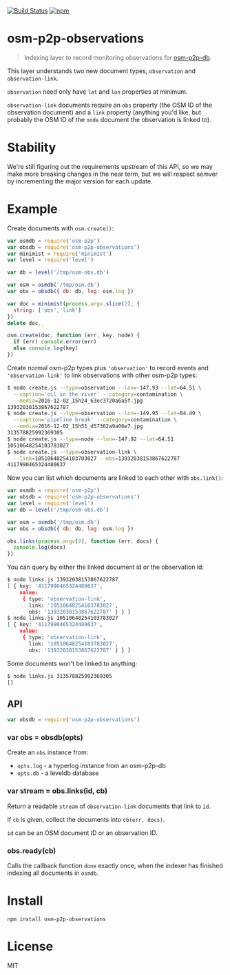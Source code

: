 [![Build Status](https://img.shields.io/travis/digidem/osm-p2p-observations.svg)](https://travis-ci.org/digidem/osm-p2p-observations)
[![npm](https://img.shields.io/npm/v/osm-p2p-observations.svg?maxAge=2592000)](https://www.npmjs.com/package/osm-p2p-observations)

# osm-p2p-observations

> Indexing layer to record monitoring observations for [osm-p2p-db][1].

This layer understands two new document types, `observation` and
`observation-link`.

`observation` need only have `lat` and `lon` properties at minimum.

`observation-link` documents require an `obs` property (the OSM ID of the
observation document) and a `link` property (anything you'd like, but probably
the OSM ID of the `node` document the observation is linked to).


[1]: https://github.com/digidem/osm-p2p-db

# Stability

We're still figuring out the requirements upstream of this API, so we may make
more breaking changes in the near term, but we will respect semver by
incrementing the major version for each update.

# Example

Create documents with `osm.create()`:

``` js
var osmdb = require('osm-p2p')
var obsdb = require('osm-p2p-observations')
var minimist = require('minimist')
var level = require('level')

var db = level('/tmp/osm-obs.db')

var osm = osmdb('/tmp/osm.db')
var obs = obsdb({ db: db, log: osm.log })

var doc = minimist(process.argv.slice(2), {
  string: ['obs','link']
})
delete doc._

osm.create(doc, function (err, key, node) {
  if (err) console.error(err)
  else console.log(key)
})
```

Create normal osm-p2p types plus `'observation'` to record events and
`'observation-link'` to link observations with other osm-p2p types:

``` sh
$ node create.js --type=observation --lon=-147.93 --lat=64.51 \
  --caption='oil in the river' --category=contamination \
  --media=2016-12-02_15h24_63ec3720a6a5f.jpg
13932038153867622787
$ node create.js --type=observation --lon=-149.95 --lat=64.49 \
  --caption='pipeline break' --category=contamination \
  --media=2016-12-02_15h51_d57362a9a06e7.jpg
313578825992369305
$ node create.js --type=node --lon=-147.92 --lat=64.51
10510648254103783027
$ node create.js --type=observation-link \
  --link=10510648254103783027 --obs=13932038153867622787
4117990465324480637
```

Now you can list which documents are linked to each other with `obs.link()`:

``` js
var osmdb = require('osm-p2p')
var obsdb = require('osm-p2p-observations')
var level = require('level')
var db = level('/tmp/osm-obs.db')

var osm = osmdb('/tmp/osm.db')
var obs = obsdb({ db: db, log: osm.log })

obs.links(process.argv[2], function (err, docs) {
  console.log(docs)
})
```

You can query by either the linked document id or the observation id:

``` sh
$ node links.js 13932038153867622787
[ { key: '4117990465324480637',
    value: 
     { type: 'observation-link',
       link: '10510648254103783027',
       obs: '13932038153867622787' } } ]
$ node links.js 10510648254103783027
[ { key: '4117990465324480637',
    value: 
     { type: 'observation-link',
       link: '10510648254103783027',
       obs: '13932038153867622787' } } ]
```

Some documents won't be linked to anything:

``` sh
$ node links.js 313578825992369305
[]
```

## API

``` js
var obsdb = require('osm-p2p-observations')
```

### var obs = obsdb(opts)

Create an `obs` instance from:

* `opts.log` - a hyperlog instance from an osm-p2p-db
* `opts.db` - a leveldb database

### var stream = obs.links(id, cb)

Return a readable `stream` of `observation-link` documents that link to `id`.

If `cb` is given, collect the documents into `cb(err, docs)`.

`id` can be an OSM document ID or an observation ID.

### obs.ready(cb)

Calls the callback function `done` exactly once, when the indexer has finished
indexing all documents in `osmdb`.

# Install

```
npm install osm-p2p-observations
```

# License

MIT
